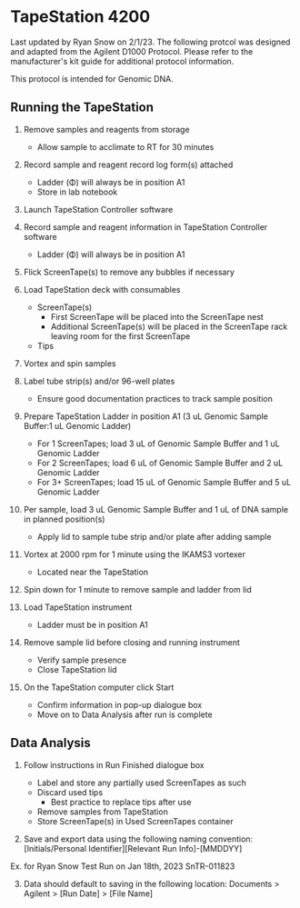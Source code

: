 # TapeStation 4200


Last updated by Ryan Snow on 2/1/23. The following protcol was designed and adapted from the Agilent D1000 Protocol. Please refer to the manufacturer's kit guide for additional protocol information.

This protocol is intended for Genomic DNA.


## Running the TapeStation

1. Remove samples and reagents from storage
	* Allow sample to acclimate to RT for 30 minutes

2. Record sample and reagent record log form(s) attached
	* Ladder (Φ) will always be in position A1
	* Store in lab notebook

3. Launch TapeStation Controller software

4. Record sample and reagent information in TapeStation Controller software
	* Ladder (Φ) will always be in position A1

5. Flick ScreenTape(s) to remove any bubbles if necessary

6. Load TapeStation deck with consumables
	* ScreenTape(s)
		* First ScreenTape will be placed into the ScreenTape nest
		* Additional ScreenTape(s) will be placed in the ScreenTape rack leaving room for the first ScreenTape
	* Tips

7. Vortex and spin samples

8. Label tube strip(s) and/or 96-well plates
	* Ensure good documentation practices to track sample position

9. Prepare TapeStation Ladder in position A1 
(3 uL Genomic Sample Buffer:1 uL Genomic Ladder)
	* For 1 ScreenTapes; load 3 uL of Genomic Sample Buffer and 1 uL Genomic Ladder
	* For 2 ScreenTapes; load 6 uL of Genomic Sample Buffer and 2 uL Genomic Ladder
	* For 3+ ScreenTapes; load 15 uL of Genomic Sample Buffer and 5 uL Genomic Ladder

10. Per sample, load 3 uL Genomic Sample Buffer and 1 uL of DNA sample in planned position(s)
	* Apply lid to sample tube strip and/or plate after adding sample

11. Vortex at 2000 rpm for 1 minute using the IKAMS3 vortexer
	* Located near the TapeStation

12. Spin down for 1 minute to remove sample and ladder from lid

13. Load TapeStation instrument
	* Ladder must be in position A1

14. Remove sample lid before closing and running instrument
	* Verify sample presence
	* Close TapeStation lid

15. On the TapeStation computer click Start
	* Confirm information in pop-up dialogue box
	* Move on to Data Analysis after run is complete


## Data Analysis

1. Follow instructions in Run Finished dialogue box
	* Label and store any partially used ScreenTapes as such
	* Discard used tips
		* Best practice to replace tips after use
	* Remove samples from TapeStation
	* Store ScreenTape(s) in Used ScreenTapes container

2. Save and export data using the following naming convention:
[Initials/Personal Identifier][Relevant Run Info]-[MMDDYY]

Ex. for Ryan Snow Test Run on Jan 18th, 2023
SnTR-011823

3. Data should default to saving in the following location:
	Documents > Agilent > [Run Date] > [File Name] 


